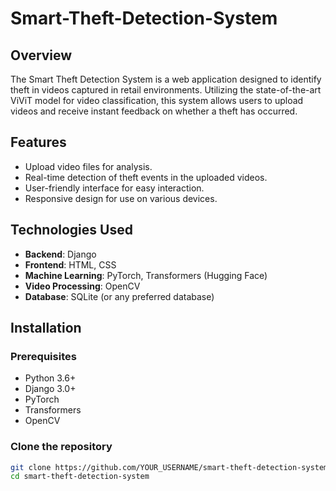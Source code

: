 # Smart-Theft-Detection-System


## Overview

The Smart Theft Detection System is a web application designed to identify theft in videos captured in retail environments. Utilizing the state-of-the-art ViViT model for video classification, this system allows users to upload videos and receive instant feedback on whether a theft has occurred.

## Features

- Upload video files for analysis.
- Real-time detection of theft events in the uploaded videos.
- User-friendly interface for easy interaction.
- Responsive design for use on various devices.

## Technologies Used

- **Backend**: Django
- **Frontend**: HTML, CSS
- **Machine Learning**: PyTorch, Transformers (Hugging Face)
- **Video Processing**: OpenCV
- **Database**: SQLite (or any preferred database)

## Installation

### Prerequisites

- Python 3.6+
- Django 3.0+
- PyTorch
- Transformers
- OpenCV

### Clone the repository

```bash
git clone https://github.com/YOUR_USERNAME/smart-theft-detection-system.git
cd smart-theft-detection-system
